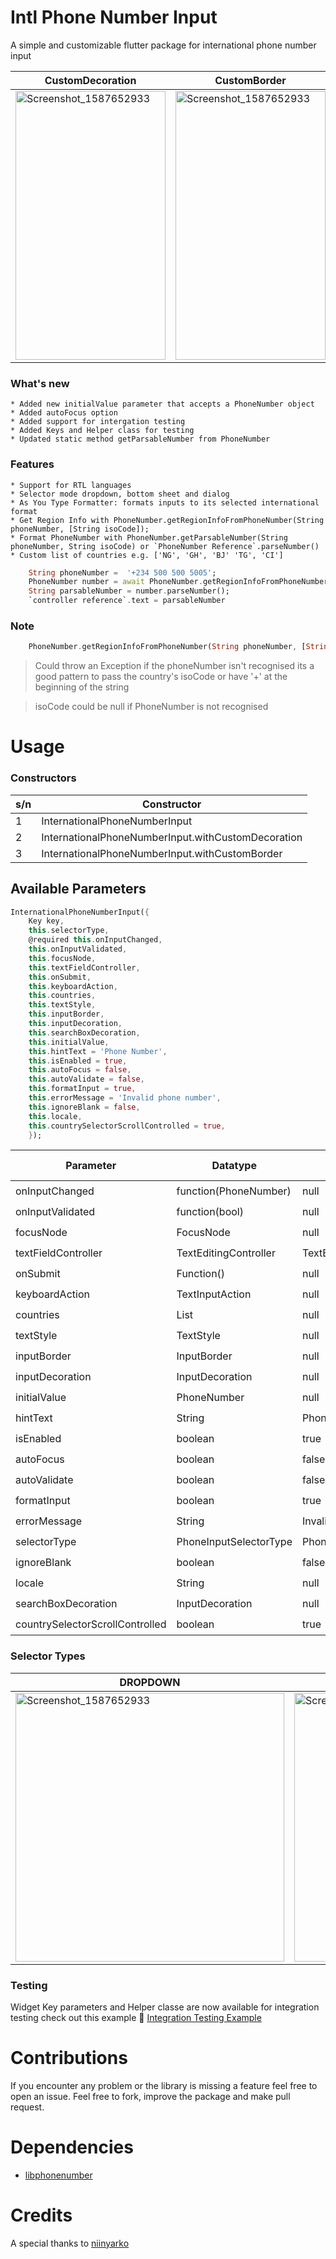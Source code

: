 # Intl Phone Number Input

A simple and customizable flutter package for international phone number input

| CustomDecoration | CustomBorder | Default |
|----------|-------------|--------|
| <img src="https://user-images.githubusercontent.com/27495055/80114512-9544b100-857b-11ea-9292-9c9c3eaf93e0.png" width="240" height="430" alt="Screenshot_1587652933"/> | <img src="https://user-images.githubusercontent.com/27495055/80115521-beb20c80-857c-11ea-9902-41c444a3bd33.png" width="240" height="430" alt="Screenshot_1587652933"/> | <img src="https://user-images.githubusercontent.com/27495055/80116034-63344e80-857d-11ea-9922-1062b4320503.png" width="240" height="430" alt="Screenshot_1587652933"/> |

### What's new
    * Added new initialValue parameter that accepts a PhoneNumber object
    * Added autoFocus option
    * Added support for intergation testing
    * Added Keys and Helper class for testing
    * Updated static method getParsableNumber from PhoneNumber

### Features
    * Support for RTL languages
    * Selector mode dropdown, bottom sheet and dialog
    * As You Type Formatter: formats inputs to its selected international format
    * Get Region Info with PhoneNumber.getRegionInfoFromPhoneNumber(String phoneNumber, [String isoCode]);
    * Format PhoneNumber with PhoneNumber.getParsableNumber(String phoneNumber, String isoCode) or `PhoneNumber Reference`.parseNumber()
    * Custom list of countries e.g. ['NG', 'GH', 'BJ' 'TG', 'CI']
    
```dart
    String phoneNumber =  '+234 500 500 5005';
    PhoneNumber number = await PhoneNumber.getRegionInfoFromPhoneNumber(phoneNumber);
    String parsableNumber = number.parseNumber();
    `controller reference`.text = parsableNumber
```    

### Note
``` dart
    PhoneNumber.getRegionInfoFromPhoneNumber(String phoneNumber, [String isoCode])
```
> Could throw an Exception if the phoneNumber isn't recognised its a good pattern to pass the country's isoCode or have '+' at the beginning of the string

> isoCode could be null if PhoneNumber is not recognised

# Usage

### Constructors

| s/n | Constructor                                             |
| --- | ------------------------------------------------------- |
|  1  | InternationalPhoneNumberInput                           |
|  2  | InternationalPhoneNumberInput.withCustomDecoration      |
|  3  | InternationalPhoneNumberInput.withCustomBorder          |

## Available Parameters

```dart
InternationalPhoneNumberInput({
    Key key,
    this.selectorType,
    @required this.onInputChanged,
    this.onInputValidated,
    this.focusNode,
    this.textFieldController,
    this.onSubmit,
    this.keyboardAction,
    this.countries,
    this.textStyle,
    this.inputBorder,
    this.inputDecoration,
    this.searchBoxDecoration,
    this.initialValue,
    this.hintText = 'Phone Number',
    this.isEnabled = true,
    this.autoFocus = false,
    this.autoValidate = false,
    this.formatInput = true,
    this.errorMessage = 'Invalid phone number',
    this.ignoreBlank = false,
    this.locale,
    this.countrySelectorScrollControlled = true,
    });
```

| Parameter                     | Datatype          |    Initial Value     |    Default [1]     |   Decoration [2]   |  CustomBorder [3]  |
|-------------------------------|-------------------|----------------------|--------------------|--------------------|--------------------|
| onInputChanged                | function(PhoneNumber)  |        null          | :heavy_check_mark: | :heavy_check_mark: | :heavy_check_mark: |
| onInputValidated              | function(bool)    |        null          | :heavy_check_mark: | :heavy_check_mark: | :heavy_check_mark: |
| focusNode                     | FocusNode         |        null          | :heavy_check_mark: | :heavy_check_mark: | :heavy_check_mark: |
| textFieldController           | TextEditingController  |   TextEditingController() | :heavy_check_mark: | :heavy_check_mark: | :heavy_check_mark: |
| onSubmit                      | Function()        |        null          | :heavy_check_mark: | :heavy_check_mark: | :heavy_check_mark: |
| keyboardAction                | TextInputAction   |        null          | :heavy_check_mark: | :heavy_check_mark: | :heavy_check_mark: |
| countries                     | List<string>      |        null          | :heavy_check_mark: | :heavy_check_mark: | :heavy_check_mark: |
| textStyle                     | TextStyle         |        null          | :heavy_check_mark: | :heavy_check_mark: | :heavy_check_mark: |
| inputBorder                   | InputBorder       |        null          | :heavy_check_mark: |        :x:         | :heavy_check_mark: |
| inputDecoration               | InputDecoration   |        null          | :heavy_check_mark: | :heavy_check_mark: |        :x:         |
| initialValue                  | PhoneNumber       |        null          | :heavy_check_mark: | :heavy_check_mark: | :heavy_check_mark: |
| hintText                      | String            |     Phone Number     | :heavy_check_mark: |        :x:         | :heavy_check_mark: |
| isEnabled                     | boolean           |        true          | :heavy_check_mark: | :heavy_check_mark: | :heavy_check_mark: |
| autoFocus                     | boolean           |        false         | :heavy_check_mark: | :heavy_check_mark: | :heavy_check_mark: |
| autoValidate                  | boolean           |        false         | :heavy_check_mark: | :heavy_check_mark: | :heavy_check_mark: |
| formatInput                   | boolean           |        true          | :heavy_check_mark: | :heavy_check_mark: | :heavy_check_mark: |
| errorMessage                  | String            | Invalid phone number | :heavy_check_mark: |        :x:         | :heavy_check_mark: |
| selectorType                  | PhoneInputSelectorType  | PhoneInputSelectorType.DROPDOWN | :heavy_check_mark: | :heavy_check_mark: | :heavy_check_mark: |
| ignoreBlank                   | boolean           | false | :heavy_check_mark: | :heavy_check_mark: | :heavy_check_mark: |
| locale                        | String            | null | :heavy_check_mark: | :heavy_check_mark: | :heavy_check_mark: |
| searchBoxDecoration           | InputDecoration   |        null          | :heavy_check_mark: | :heavy_check_mark: | :x: |
| countrySelectorScrollControlled | boolean           |        true          | :heavy_check_mark: | :heavy_check_mark: | :heavy_check_mark: |

### Selector Types
| DROPDOWN | BOTTOMSHEET | DIALOG |
|----------|-------------|--------|
| <img src="https://user-images.githubusercontent.com/27495055/80116593-10a76200-857e-11ea-9600-f2cfef5b2965.png" height="430" alt="Screenshot_1587652933"/>         | <img src="https://user-images.githubusercontent.com/27495055/80116677-261c8c00-857e-11ea-8167-a3de563287f4.png" width="240" height="430" alt="Screenshot_1587652933"/>            | <img src="https://user-images.githubusercontent.com/27495055/80116721-3896c580-857e-11ea-84da-4efe13011d50.png" width="240" height="430" alt="Screenshot_1587652933"/>   |

### Testing
Widget Key parameters and Helper classe are now available for integration testing check out this example 🎯 [Integration Testing Example](https://gist.github.com/natintosh/b7b40d75240a65fdb63942a4b36753e5)


# Contributions
If you encounter any problem or the library is missing a feature feel free to open an issue. Feel free to fork, improve the package and make pull request.

# Dependencies

* [libphonenumber](https://pub.dev/packages/libphonenumber)

# Credits

A special thanks to [niinyarko](https://github.com/niinyarko/flutter-international-phone-input)
